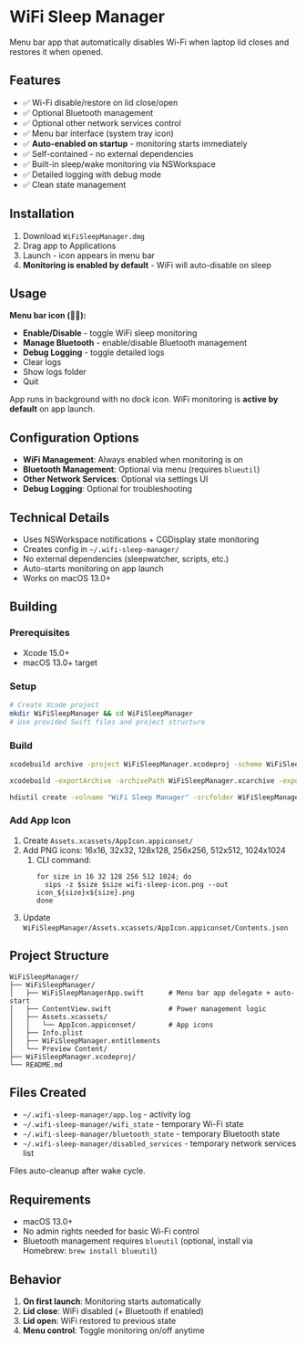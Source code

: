 # WiFi Sleep Manager

Menu bar app that automatically disables Wi-Fi when laptop lid closes and restores it when opened.

## Features

- ✅ Wi-Fi disable/restore on lid close/open
- ✅ Optional Bluetooth management
- ✅ Optional other network services control
- ✅ Menu bar interface (system tray icon)
- ✅ **Auto-enabled on startup** - monitoring starts immediately
- ✅ Self-contained - no external dependencies
- ✅ Built-in sleep/wake monitoring via NSWorkspace
- ✅ Detailed logging with debug mode
- ✅ Clean state management

## Installation

1. Download `WiFiSleepManager.dmg`
2. Drag app to Applications
3. Launch - icon appears in menu bar
4. **Monitoring is enabled by default** - WiFi will auto-disable on sleep

## Usage

**Menu bar icon (🚫📶):**
- **Enable/Disable** - toggle WiFi sleep monitoring
- **Manage Bluetooth** - enable/disable Bluetooth management
- **Debug Logging** - toggle detailed logs
- Clear logs
- Show logs folder
- Quit

App runs in background with no dock icon. WiFi monitoring is **active by default** on app launch.

## Configuration Options

- **WiFi Management**: Always enabled when monitoring is on
- **Bluetooth Management**: Optional via menu (requires `blueutil`)
- **Other Network Services**: Optional via settings UI
- **Debug Logging**: Optional for troubleshooting

## Technical Details

- Uses NSWorkspace notifications + CGDisplay state monitoring
- Creates config in `~/.wifi-sleep-manager/`
- No external dependencies (sleepwatcher, scripts, etc.)
- Auto-starts monitoring on app launch
- Works on macOS 13.0+

## Building

### Prerequisites
- Xcode 15.0+
- macOS 13.0+ target

### Setup
```bash
# Create Xcode project
mkdir WiFiSleepManager && cd WiFiSleepManager
# Use provided Swift files and project structure
```

### Build
```bash
xcodebuild archive -project WiFiSleepManager.xcodeproj -scheme WiFiSleepManager -configuration Release -archivePath WiFiSleepManager.xcarchive

xcodebuild -exportArchive -archivePath WiFiSleepManager.xcarchive -exportPath . -exportOptionsPlist exportOptions.plist

hdiutil create -volname "WiFi Sleep Manager" -srcfolder WiFiSleepManager.app -format UDZO WiFiSleepManager.dmg
```

### Add App Icon
1. Create `Assets.xcassets/AppIcon.appiconset/`
2. Add PNG icons: 16x16, 32x32, 128x128, 256x256, 512x512, 1024x1024
   1. CLI command:
      ```
      for size in 16 32 128 256 512 1024; do
        sips -z $size $size wifi-sleep-icon.png --out icon_${size}x${size}.png
      done
      ```
3. Update `WiFiSleepManager/Assets.xcassets/AppIcon.appiconset/Contents.json`

## Project Structure

```
WiFiSleepManager/
├── WiFiSleepManager/
│   ├── WiFiSleepManagerApp.swift      # Menu bar app delegate + auto-start
│   ├── ContentView.swift              # Power management logic
│   ├── Assets.xcassets/
│   │   └── AppIcon.appiconset/        # App icons
│   ├── Info.plist
│   ├── WiFiSleepManager.entitlements
│   └── Preview Content/
├── WiFiSleepManager.xcodeproj/
└── README.md
```

## Files Created

- `~/.wifi-sleep-manager/app.log` - activity log
- `~/.wifi-sleep-manager/wifi_state` - temporary Wi-Fi state
- `~/.wifi-sleep-manager/bluetooth_state` - temporary Bluetooth state
- `~/.wifi-sleep-manager/disabled_services` - temporary network services list

Files auto-cleanup after wake cycle.

## Requirements

- macOS 13.0+
- No admin rights needed for basic Wi-Fi control
- Bluetooth management requires `blueutil` (optional, install via Homebrew: `brew install blueutil`)

## Behavior

1. **On first launch**: Monitoring starts automatically
2. **Lid close**: WiFi disabled (+ Bluetooth if enabled)
3. **Lid open**: WiFi restored to previous state
4. **Menu control**: Toggle monitoring on/off anytime
